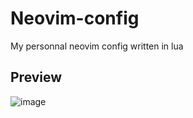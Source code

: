 # Neovim-config

My personnal neovim config written in lua

## Preview

![image](https://user-images.githubusercontent.com/59796136/167271188-35bbeb2b-8bed-429d-97fb-9393b5bed050.png)
